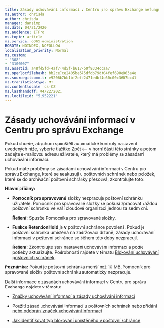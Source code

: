 ```yaml
---
title: Zásady uchovávání informací v Centru pro správu Exchange nefungují
ms.author: chrisda
author: chrisda
manager: dansimp
ms.date: 04/21/2020
ms.audience: ITPro
ms.topic: article
ms.service: o365-administration
ROBOTS: NOINDEX, NOFOLLOW
localization_priority: Normal
ms.custom:
- "308"
- "3100007"
ms.assetid: a48fd5fd-4af7-4d5f-b617-b0f9334ccaa7
ms.openlocfilehash: bb2ce7ce2405be575dfdb79d304fef690e863a4e
ms.sourcegitcommit: e9206b7bb1bf2efd2471edbf4c60c00c3607bc41
ms.translationtype: MT
ms.contentlocale: cs-CZ
ms.lasthandoff: 04/22/2021
ms.locfileid: "51952221"
---
```

# <a name="retention-policies-in-exchange-admin-center"></a>Zásady uchovávání informací v Centru pro správu Exchange

Pokud chcete, abychom spouštěli automatické kontroly nastavení uvedených níže, vyberte tlačítko Zpět <– v horní části této stránky a potom zadejte e-mailovou adresu uživatele, který má problémy se zásadami uchovávání informací.

Pokud máte problémy se zásadami uchovávání informací v Centru pro správu Exchange, které se neakusují u poštovních schránek nebo položek, které se do archivační poštovní schránky přesouvá, zkontrolujte toto:

**Hlavní příčiny:**

- **Pomocník pro spravované** složky nezpracuje poštovní schránku uživatele. Pomocník pro spravované složky se pokusí zpracovat každou poštovní schránku ve vaší cloudové organizaci jednou za sedm dní.

  **Řešení:** Spusťte Pomocníka pro spravované složky.

- **Funkce RetentionHold** je **v** poštovní schránce povolená. Pokud je poštovní schránka umístěná na zadržovací držaně, zásady uchovávání informací v poštovní schránce se během této doby nezpracují.

  **Řešení:** Zkontrolujte stav nastavení uchovávání informací a podle potřeby aktualizujte. Podrobnosti najdete v tématu [Blokování uchovávání poštovních schránek](https://docs.microsoft.com/exchange/security-and-compliance/messaging-records-management/mailbox-retention-hold).
 
**Poznámka:** Pokud je poštovní schránka menší než 10 MB, Pomocník pro spravované složky poštovní schránku automaticky nezpracuje.
 
Další informace o zásadách uchovávání informací v Centru pro správu Exchange najdete v tématu:

- [Značky uchovávání informací a zásady uchovávání informací](https://docs.microsoft.com/exchange/security-and-compliance/messaging-records-management/retention-tags-and-policies)

- [Použití zásad uchovávání informací u poštovních schránek](https://docs.microsoft.com/exchange/security-and-compliance/messaging-records-management/apply-retention-policy) nebo [přidání nebo odebrání značek uchovávání informací](https://docs.microsoft.com/exchange/security-and-compliance/messaging-records-management/add-or-remove-retention-tags)

- [Jak identifikovat typ blokování umístěného v poštovní schránce](https://docs.microsoft.com/microsoft-365/compliance/identify-a-hold-on-an-exchange-online-mailbox)
